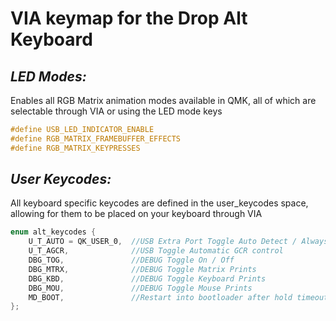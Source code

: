# VIA keymap for the Drop Alt Keyboard
## *LED Modes:*
Enables all RGB Matrix animation modes available in QMK, all of which are selectable through VIA or using the LED mode keys

```c
#define USB_LED_INDICATOR_ENABLE
#define RGB_MATRIX_FRAMEBUFFER_EFFECTS 
#define RGB_MATRIX_KEYPRESSES
```

## *User Keycodes:*
All keyboard specific keycodes are defined in the user_keycodes space, allowing for them to be placed on your keyboard through VIA

```c
enum alt_keycodes {
    U_T_AUTO = QK_USER_0,  //USB Extra Port Toggle Auto Detect / Always Active
    U_T_AGCR,              //USB Toggle Automatic GCR control
    DBG_TOG,               //DEBUG Toggle On / Off
    DBG_MTRX,              //DEBUG Toggle Matrix Prints
    DBG_KBD,               //DEBUG Toggle Keyboard Prints
    DBG_MOU,               //DEBUG Toggle Mouse Prints
    MD_BOOT,               //Restart into bootloader after hold timeout
};
```